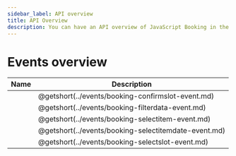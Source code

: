 ```yaml
---
sidebar_label: API overview
title: API Overview
description: You can have an API overview of JavaScript Booking in the documentation of the DHTMLX JavaScript Booking library. Browse developer guides and API reference, try out code examples and live demos, and download a free 30-day evaluation version of DHTMLX Booking.
---
```


# Events overview


| Name                                      | Description                                      |
| ----------------------------------------- | ------------------------------------------------ |
| [](..events/booking-confirmslot-event.md)  | @getshort(../events/booking-confirmslot-event.md)  |
| [](../events/booking-filterdata-event.md)  | @getshort(../events/booking-filterdata-event.md)    |
| [](../events/booking-selectitem-event.md)  | @getshort(../events/booking-selectitem-event.md)    |
| [](../events/booking-selectitemdate-event.md)  | @getshort(../events/booking-selectitemdate-event.md) |
| [](../events/booking-selectslot-event.md)   | @getshort(../events/booking-selectslot-event.md)   |



